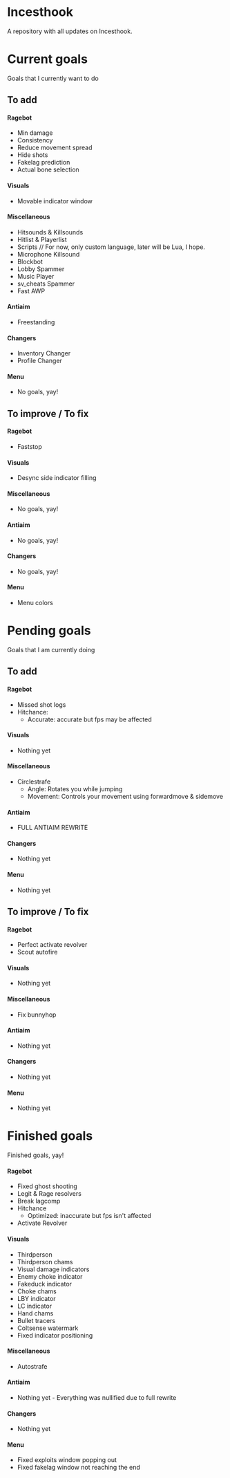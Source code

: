 # Incesthook
A repository with all updates on Incesthook.

# Current goals
Goals that I currently want to do
## To add
#### Ragebot
- Min damage
- Consistency
- Reduce movement spread
- Hide shots
- Fakelag prediction
- Actual bone selection
#### Visuals
- Movable indicator window
#### Miscellaneous
- Hitsounds & Killsounds
- Hitlist & Playerlist
- Scripts // For now, only custom language, later will be Lua, I hope.
- Microphone Killsound
- Blockbot
- Lobby Spammer
- Music Player
- sv_cheats Spammer
- Fast AWP
#### Antiaim
- Freestanding
#### Changers
- Inventory Changer
- Profile Changer
#### Menu
- No goals, yay!
## To improve / To fix
#### Ragebot
- Faststop
#### Visuals
- Desync side indicator filling
#### Miscellaneous
- No goals, yay!
#### Antiaim
- No goals, yay!
#### Changers
- No goals, yay!
#### Menu
- Menu colors

# Pending goals
Goals that I am currently doing
## To add
#### Ragebot
- Missed shot logs
- Hitchance:
  - Accurate: accurate but fps may be affected
#### Visuals
- Nothing yet
#### Miscellaneous
- Circlestrafe
  - Angle: Rotates you while jumping
  - Movement: Controls your movement using forwardmove & sidemove
#### Antiaim
- FULL ANTIAIM REWRITE
#### Changers
- Nothing yet
#### Menu
- Nothing yet
## To improve / To fix
#### Ragebot
- Perfect activate revolver
- Scout autofire
#### Visuals
- Nothing yet
#### Miscellaneous
- Fix bunnyhop
#### Antiaim
- Nothing yet
#### Changers
- Nothing yet
#### Menu
- Nothing yet

# Finished goals
Finished goals, yay!
#### Ragebot
- Fixed ghost shooting
- Legit & Rage resolvers
- Break lagcomp
- Hitchance
  - Optimized: inaccurate but fps isn't affected
- Activate Revolver
#### Visuals
- Thirdperson
- Thirdperson chams
- Visual damage indicators
- Enemy choke indicator
- Fakeduck indicator
- Choke chams
- LBY indicator
- LC indicator
- Hand chams
- Bullet tracers
- Coltsense watermark
- Fixed indicator positioning
#### Miscellaneous
- Autostrafe
#### Antiaim
- Nothing yet - Everything was nullified due to full rewrite
#### Changers
- Nothing yet
#### Menu
- Fixed exploits window popping out
- Fixed fakelag window not reaching the end
